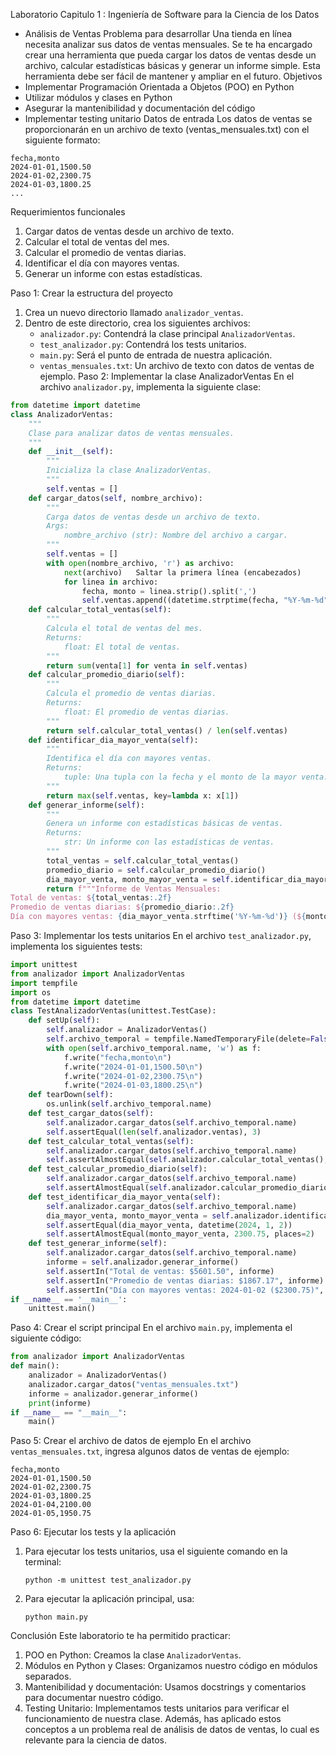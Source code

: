  Laboratorio Capitulo 1 : Ingeniería de Software para la Ciencia de los Datos 

- Análisis de Ventas
 Problema para desarrollar
Una tienda en línea necesita analizar sus datos de ventas mensuales. Se te ha encargado crear una herramienta que pueda cargar los datos de ventas desde un archivo, calcular estadísticas básicas y generar un informe simple. Esta herramienta debe ser fácil de mantener y ampliar en el futuro.
 Objetivos
- Implementar Programación Orientada a Objetos (POO) en Python
- Utilizar módulos y clases en Python
- Asegurar la mantenibilidad y documentación del código
- Implementar testing unitario
 Datos de entrada
Los datos de ventas se proporcionarán en un archivo de texto (ventas_mensuales.txt) con el siguiente formato:
```
fecha,monto
2024-01-01,1500.50
2024-01-02,2300.75
2024-01-03,1800.25
...
```
 Requerimientos funcionales
1. Cargar datos de ventas desde un archivo de texto.
2. Calcular el total de ventas del mes.
3. Calcular el promedio de ventas diarias.
4. Identificar el día con mayores ventas.
5. Generar un informe con estas estadísticas.

















 Paso 1: Crear la estructura del proyecto
1. Crea un nuevo directorio llamado `analizador_ventas`.
2. Dentro de este directorio, crea los siguientes archivos:
   - `analizador.py`: Contendrá la clase principal `AnalizadorVentas`.
   - `test_analizador.py`: Contendrá los tests unitarios.
   - `main.py`: Será el punto de entrada de nuestra aplicación.
   - `ventas_mensuales.txt`: Un archivo de texto con datos de ventas de ejemplo.
 Paso 2: Implementar la clase AnalizadorVentas
En el archivo `analizador.py`, implementa la siguiente clase:
```python
from datetime import datetime
class AnalizadorVentas:
    """
    Clase para analizar datos de ventas mensuales.
    """
    def __init__(self):
        """
        Inicializa la clase AnalizadorVentas.
        """
        self.ventas = []
    def cargar_datos(self, nombre_archivo):
        """
        Carga datos de ventas desde un archivo de texto.
        Args:
            nombre_archivo (str): Nombre del archivo a cargar.
        """
        self.ventas = []
        with open(nombre_archivo, 'r') as archivo:
            next(archivo)   Saltar la primera línea (encabezados)
            for linea in archivo:
                fecha, monto = linea.strip().split(',')
                self.ventas.append((datetime.strptime(fecha, "%Y-%m-%d"), float(monto)))
    def calcular_total_ventas(self):
        """
        Calcula el total de ventas del mes.
        Returns:
            float: El total de ventas.
        """
        return sum(venta[1] for venta in self.ventas)
    def calcular_promedio_diario(self):
        """
        Calcula el promedio de ventas diarias.
        Returns:
            float: El promedio de ventas diarias.
        """
        return self.calcular_total_ventas() / len(self.ventas)
    def identificar_dia_mayor_venta(self):
        """
        Identifica el día con mayores ventas.
        Returns:
            tuple: Una tupla con la fecha y el monto de la mayor venta.
        """
        return max(self.ventas, key=lambda x: x[1])
    def generar_informe(self):
        """
        Genera un informe con estadísticas básicas de ventas.
        Returns:
            str: Un informe con las estadísticas de ventas.
        """
        total_ventas = self.calcular_total_ventas()
        promedio_diario = self.calcular_promedio_diario()
        dia_mayor_venta, monto_mayor_venta = self.identificar_dia_mayor_venta()
        return f"""Informe de Ventas Mensuales:
Total de ventas: ${total_ventas:.2f}
Promedio de ventas diarias: ${promedio_diario:.2f}
Día con mayores ventas: {dia_mayor_venta.strftime('%Y-%m-%d')} (${monto_mayor_venta:.2f})"""
```
 Paso 3: Implementar los tests unitarios
En el archivo `test_analizador.py`, implementa los siguientes tests:
```python
import unittest
from analizador import AnalizadorVentas
import tempfile
import os
from datetime import datetime
class TestAnalizadorVentas(unittest.TestCase):
    def setUp(self):
        self.analizador = AnalizadorVentas()
        self.archivo_temporal = tempfile.NamedTemporaryFile(delete=False)
        with open(self.archivo_temporal.name, 'w') as f:
            f.write("fecha,monto\n")
            f.write("2024-01-01,1500.50\n")
            f.write("2024-01-02,2300.75\n")
            f.write("2024-01-03,1800.25\n")
    def tearDown(self):
        os.unlink(self.archivo_temporal.name)
    def test_cargar_datos(self):
        self.analizador.cargar_datos(self.archivo_temporal.name)
        self.assertEqual(len(self.analizador.ventas), 3)
    def test_calcular_total_ventas(self):
        self.analizador.cargar_datos(self.archivo_temporal.name)
        self.assertAlmostEqual(self.analizador.calcular_total_ventas(), 5601.50, places=2)
    def test_calcular_promedio_diario(self):
        self.analizador.cargar_datos(self.archivo_temporal.name)
        self.assertAlmostEqual(self.analizador.calcular_promedio_diario(), 1867.17, places=2)
    def test_identificar_dia_mayor_venta(self):
        self.analizador.cargar_datos(self.archivo_temporal.name)
        dia_mayor_venta, monto_mayor_venta = self.analizador.identificar_dia_mayor_venta()
        self.assertEqual(dia_mayor_venta, datetime(2024, 1, 2))
        self.assertAlmostEqual(monto_mayor_venta, 2300.75, places=2)
    def test_generar_informe(self):
        self.analizador.cargar_datos(self.archivo_temporal.name)
        informe = self.analizador.generar_informe()
        self.assertIn("Total de ventas: $5601.50", informe)
        self.assertIn("Promedio de ventas diarias: $1867.17", informe)
        self.assertIn("Día con mayores ventas: 2024-01-02 ($2300.75)", informe)
if __name__ == '__main__':
    unittest.main()
```
 Paso 4: Crear el script principal
En el archivo `main.py`, implementa el siguiente código:
```python
from analizador import AnalizadorVentas
def main():
    analizador = AnalizadorVentas()
    analizador.cargar_datos("ventas_mensuales.txt")
    informe = analizador.generar_informe()
    print(informe)
if __name__ == "__main__":
    main()
```
 Paso 5: Crear el archivo de datos de ejemplo
En el archivo `ventas_mensuales.txt`, ingresa algunos datos de ventas de ejemplo:
```
fecha,monto
2024-01-01,1500.50
2024-01-02,2300.75
2024-01-03,1800.25
2024-01-04,2100.00
2024-01-05,1950.75
```
 Paso 6: Ejecutar los tests y la aplicación
1. Para ejecutar los tests unitarios, usa el siguiente comando en la terminal:
   ```
   python -m unittest test_analizador.py
   ```
2. Para ejecutar la aplicación principal, usa:
   ```
   python main.py
   ```
 Conclusión
Este laboratorio te ha permitido practicar:
1. POO en Python: Creamos la clase `AnalizadorVentas`.
2. Módulos en Python y Clases: Organizamos nuestro código en módulos separados.
3. Mantenibilidad y documentación: Usamos docstrings y comentarios para documentar nuestro código.
4. Testing Unitario: Implementamos tests unitarios para verificar el funcionamiento de nuestra clase.
Además, has aplicado estos conceptos a un problema real de análisis de datos de ventas, lo cual es relevante para la ciencia de datos.



